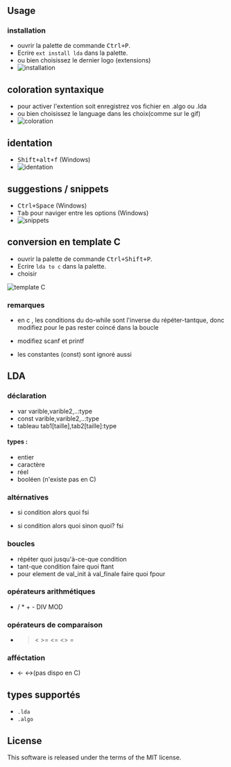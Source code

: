 # 

## Usage

### installation

  * ouvrir la palette de commande <kbd>Ctrl+P</kbd>.
  * Ecrire `ext install lda` dans la palette.
  * ou bien choisissez le dernier logo (extensions)
  * ![installation](https://user-images.githubusercontent.com/6844928/47269705-fb551000-d561-11e8-8699-3ebbcee6b608.gif)


## coloration syntaxique
* pour activer l'extention soit enregistrez vos fichier en .algo ou .lda
* ou bien choisissez le language dans les choix(comme sur le gif)
* ![coloration](https://user-images.githubusercontent.com/6844928/47269722-2b9cae80-d562-11e8-860d-582fda6c8e93.gif)

## identation
* <kbd>Shift+alt+f</kbd> (Windows)
* ![identation](https://user-images.githubusercontent.com/6844928/47269741-74546780-d562-11e8-9015-2e3b89822b35.gif)
## suggestions / snippets 
* <kbd>Ctrl+Space</kbd> (Windows)
* <kbd>Tab</kbd> pour naviger entre les options (Windows)
* ![snippets](https://user-images.githubusercontent.com/6844928/47269763-ac5baa80-d562-11e8-97a2-95602783746b.gif)

## conversion en template C 
  * ouvrir la palette de commande <kbd>Ctrl+Shift+P</kbd>.
  * Ecrire `lda to c` dans la palette.
  * choisir 
  
  ![template C](https://user-images.githubusercontent.com/6844928/47269795-fe043500-d562-11e8-8659-171f8117890e.gif)

### remarques
 * en c , les conditions du do-while sont l'inverse du répéter-tantque, donc modifiez pour le pas rester coincé dans la boucle

 * modifiez scanf et printf

 * les constantes (const) sont ignoré aussi
 ## LDA
### déclaration
* var varible,varible2,..:type
* const varible,varible2,..:type
* tableau tab1[taille],tab2[taille]:type


#### types :
 *   entier 
 *   caractère
 *   réel
 *   booléen (n'existe pas en C)


### altérnatives 
 *   si condition alors
        quoi
    fsi

 *   si condition alors
        quoi
    sinon
        quoi?
    fsi

### boucles
*    répéter
        quoi
    jusqu'à-ce-que condition
*    tant-que condition faire
        quoi
    ftant
*    pour element de val_init à val_finale faire
        quoi
    fpour


### opérateurs arithmétiques 
* / * + - DIV MOD
### opérateurs de comparaison
* > < >= <= <> = 
### afféctation 
* <- <->(pas dispo en C)

## types supportés

  * `.lda`
  * `.algo`


## License

This software is released under the terms of the MIT license.